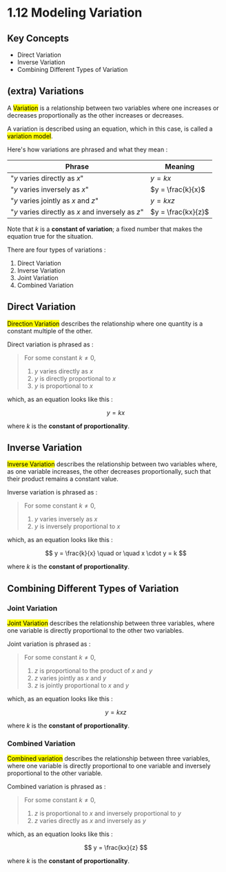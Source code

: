 # 1.12 Modeling Variation

## Key Concepts

- Direct Variation
- Inverse Variation
- Combining Different Types of Variation


## (extra) Variations

A <mark class="hltr-trippy">Variation</mark> is a relationship between two variables where one increases or decreases proportionally as the other increases or decreases.

A variation is described using an equation, which in this case, is called a <mark class="hltr-trippy">variation model</mark>.

Here's how variations are phrased and what they mean :

| Phrase                                            | Meaning            |
| ------------------------------------------------- | ------------------ |
| "$y$ varies directly as $x$"                      | $y = kx$           |
| "$y$ varies inversely as $x$"                     | $y = \frac{k}{x}$  |
| "$y$ varies jointly as $x$ and $z$"               | $y = kxz$          |
| "$y$ varies directly as $x$ and inversely as $z$" | $y = \frac{kx}{z}$ |

Note that $k$ is a **constant of variation**; a fixed number that makes the equation true for the situation.

There are four types of variations :
1. Direct Variation
2. Inverse Variation
3. Joint Variation
4. Combined Variation


## Direct Variation

<mark class="hltr-trippy">Direction Variation</mark> describes the relationship where one quantity is a constant multiple of the other.

Direct variation is phrased as :

> For some constant $k \neq 0$,
> 1) $y$ varies directly as $x$
> 2) $y$ is directly proportional to $x$
> 3) $y$ is proportional to $x$

which, as an equation looks like this :

$$
y = kx
$$

where $k$ is the **constant of proportionality**.


## Inverse Variation

<mark class="hltr-trippy">Inverse Variation</mark> describes the relationship between two variables where, as one variable increases, the other decreases proportionally, such that their product remains a constant value.

Inverse variation is phrased as :

> For some constant $k \neq 0$,
> 1) $y$ varies inversely as $x$
> 2) $y$ is inversely proportional to $x$

which, as an equation looks like this :

$$
y = \frac{k}{x} \quad or \quad x \cdot y = k
$$

where $k$ is the **constant of proportionality**.


## Combining Different Types of Variation

### Joint Variation

<mark class="hltr-trippy">Joint Variation</mark> describes the relationship between three variables, where one variable is directly proportional to the other two variables.

Joint variation is phrased as :

> For some constant $k \neq 0$,
> 1) $z$ is proportional to the product of $x$ and $y$
> 2) $z$ varies jointly as $x$ and $y$
> 3) $z$ is jointly proportional to $x$ and $y$

which, as an equation looks like this :

$$
y = kxz
$$

where $k$ is the **constant of proportionality**.


### Combined Variation

<mark class="hltr-trippy">Combined variation</mark> describes the relationship between three variables, where one variable is directly proportional to one variable and inversely proportional to the other variable.

Combined variation is phrased as :

> For some constant $k \neq 0$,
> 1) $z$ is proportional to $x$ and inversely proportional to $y$
> 2) $z$ varies directly as $x$ and inversely as $y$

which, as an equation looks like this :

$$
y = \frac{kx}{z}
$$

where $k$ is the **constant of proportionality**.

